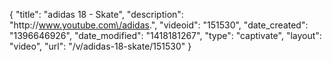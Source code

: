 {
    "title": "adidas 18 - Skate",
    "description": "http:\/\/www.youtube.com\/adidas.",
    "videoid": "151530",
    "date_created": "1396646926",
    "date_modified": "1418181267",
    "type": "captivate",
    "layout": "video",
    "url": "\/v\/adidas-18-skate\/151530"
}